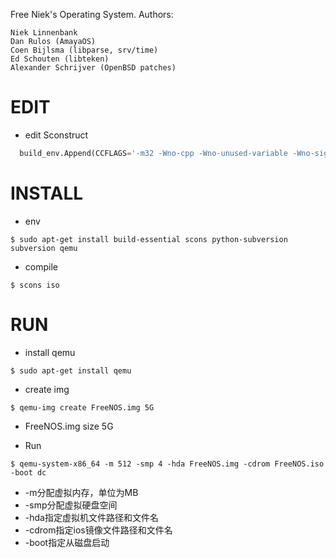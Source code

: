 Free Niek's Operating System.
Authors:

    Niek Linnenbank
    Dan Rulos (AmayaOS)
    Coen Bijlsma (libparse, srv/time)
    Ed Schouten (libteken)
    Alexander Schrijver (OpenBSD patches)
# EDIT
+ edit Sconstruct
``` python
  build_env.Append(CCFLAGS='-m32 -Wno-cpp -Wno-unused-variable -Wno-sign-compare')
```
# INSTALL
+ env
``` shell
$ sudo apt-get install build-essential scons python-subversion subversion qemu
```
+ compile
``` shell
$ scons iso
```
# RUN
- install qemu
``` shell
$ sudo apt-get install qemu
```
- create img
``` shell
$ qemu-img create FreeNOS.img 5G
```
* FreeNOS.img size 5G
- Run
``` shell
$ qemu-system-x86_64 -m 512 -smp 4 -hda FreeNOS.img -cdrom FreeNOS.iso -boot dc
```
* -m分配虚拟内存，单位为MB
* -smp分配虚拟硬盘空间
* -hda指定虚拟机文件路径和文件名
* -cdrom指定ios镜像文件路径和文件名
* -boot指定从磁盘启动
